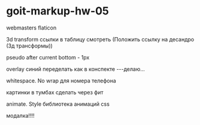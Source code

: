 # goit-markup-hw-05

webmasters flaticon

3d transform ссылки в таблицу смотреть (Положить ссылку на десандро (3д
трансформы))

pseudo after current bottom - 1px

overlay синий переделать как в конспекте ---делаю...

whitespace. No wrap для номера телефона

картинки в тумбах сделать через фит

<!--TODO: ПЕРЕПРОВЕРИТЬ ВЬЮПОРТЫ SVG ФАЙЛОВ И АТРИБУТЫ WH-->
  <!-- TODO: выбрать методологию названий классов и поменятьих в соответствии -->
  <!-- везде где есть width поменять на  max-width для отзывчивой верстки потом -->
  <!-- если надо inline-block то юзай inline-flex -->
  <!-- фон чаще всего это "имадж, норепит, кавер, центер" -->
  <!-- bgcolor для секций через nth-child -->

animate. Style библиотека анимаций css

модалка!!!!
